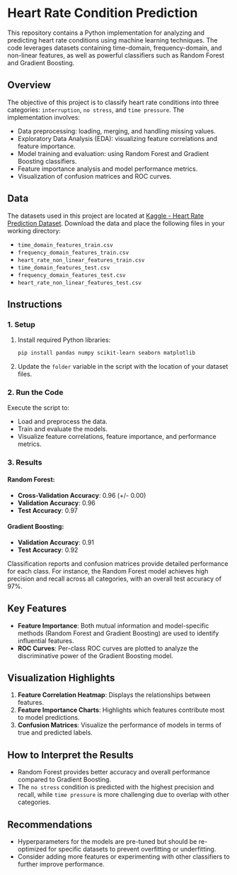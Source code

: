 # Heart Rate Condition Prediction

This repository contains a Python implementation for analyzing and predicting heart rate conditions using machine learning techniques. The code leverages datasets containing time-domain, frequency-domain, and non-linear features, as well as powerful classifiers such as Random Forest and Gradient Boosting.

## Overview

The objective of this project is to classify heart rate conditions into three categories: `interruption`, `no stress`, and `time pressure`. The implementation involves:
- Data preprocessing: loading, merging, and handling missing values.
- Exploratory Data Analysis (EDA): visualizing feature correlations and feature importance.
- Model training and evaluation: using Random Forest and Gradient Boosting classifiers.
- Feature importance analysis and model performance metrics.
- Visualization of confusion matrices and ROC curves.

## Data

The datasets used in this project are located at [Kaggle - Heart Rate Prediction Dataset](https://www.kaggle.com/datasets/saurav9786/heart-rate-prediction). Download the data and place the following files in your working directory:
- `time_domain_features_train.csv`
- `frequency_domain_features_train.csv`
- `heart_rate_non_linear_features_train.csv`
- `time_domain_features_test.csv`
- `frequency_domain_features_test.csv`
- `heart_rate_non_linear_features_test.csv`

## Instructions

### 1. Setup

1. Install required Python libraries:
   ```bash
   pip install pandas numpy scikit-learn seaborn matplotlib
   ```
2. Update the `folder` variable in the script with the location of your dataset files.

### 2. Run the Code

Execute the script to:
- Load and preprocess the data.
- Train and evaluate the models.
- Visualize feature correlations, feature importance, and performance metrics.

### 3. Results

#### Random Forest:
- **Cross-Validation Accuracy**: 0.96 (+/- 0.00)
- **Validation Accuracy**: 0.96
- **Test Accuracy**: 0.97

#### Gradient Boosting:
- **Validation Accuracy**: 0.91
- **Test Accuracy**: 0.92

Classification reports and confusion matrices provide detailed performance for each class. For instance, the Random Forest model achieves high precision and recall across all categories, with an overall test accuracy of 97%.

## Key Features

- **Feature Importance**: Both mutual information and model-specific methods (Random Forest and Gradient Boosting) are used to identify influential features.
- **ROC Curves**: Per-class ROC curves are plotted to analyze the discriminative power of the Gradient Boosting model.

## Visualization Highlights

1. **Feature Correlation Heatmap**: Displays the relationships between features.
2. **Feature Importance Charts**: Highlights which features contribute most to model predictions.
3. **Confusion Matrices**: Visualize the performance of models in terms of true and predicted labels.

## How to Interpret the Results

- Random Forest provides better accuracy and overall performance compared to Gradient Boosting.
- The `no stress` condition is predicted with the highest precision and recall, while `time pressure` is more challenging due to overlap with other categories.

## Recommendations

- Hyperparameters for the models are pre-tuned but should be re-optimized for specific datasets to prevent overfitting or underfitting.
- Consider adding more features or experimenting with other classifiers to further improve performance.
